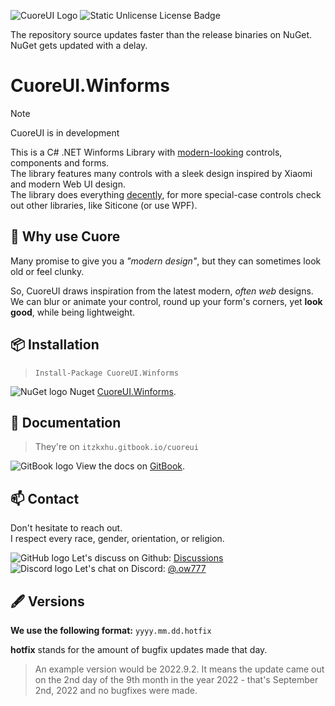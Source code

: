 ![CuoreUI Logo](https://i.imgur.com/pWwYDum.jpeg)
![Static Unlicense License Badge](https://img.shields.io/badge/License-Unlicense-ff6a00)

The repository source updates faster than the release binaries on NuGet.<br>
NuGet gets updated with a delay.

# CuoreUI.Winforms
> [!NOTE]
> CuoreUI is in development

This is a C# .NET Winforms Library with <ins>modern-looking</ins> controls, components and forms.<br>
The library features many controls with a sleek design inspired by Xiaomi and modern Web UI design.<br>
The library does everything <ins>decently</ins>, for more special-case controls check out other libraries, like Siticone (or use WPF). 

## 🗿 Why use Cuore
Many promise to give you a *"modern design"*, but they can sometimes look old or feel clunky.

So, CuoreUI draws inspiration from the latest modern, *often web* designs.<br>
We can blur or animate your control, round up your form's corners, yet **look good**, while being lightweight.

## 📦 Installation 
> `Install-Package CuoreUI.Winforms`

![NuGet logo](https://i.imgur.com/6aPyVAg.png) Nuget [CuoreUI.Winforms](https://www.nuget.org/packages/CuoreUI.Winforms/).<br>

## 📃 Documentation
> They're on `itzkxhu.gitbook.io/cuoreui`<br>

![GitBook logo](https://i.imgur.com/zUxXXU9.png) View the docs on [GitBook](https://itzkxhu.gitbook.io/cuoreui).

## 📫 Contact

Don't hesitate to reach out.<br>
I respect every race, gender, orientation, or religion.

![GitHub logo](https://i.imgur.com/Yc7jLwG.png) Let's discuss on Github: [Discussions](https://github.com/7owh/CuoreUI/discussions)<br>
![Discord logo](https://i.imgur.com/BvvyqHK.png) Let's chat on Discord: [@.ow777](https://discord.com/)

## 🖋️ Versions
**We use the following format:**
`yyyy.mm.dd.hotfix`

**hotfix** stands for the amount of bugfix updates made that day. 

> An example version would be 2022.9.2. It means the update came out on the 2nd day of the 9th month in the year 2022 - that's September 2nd, 2022 and no bugfixes were made. 

